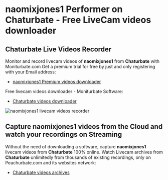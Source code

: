 # naomixjones1 Performer on Chaturbate - Free LiveCam videos downloader

## Chaturbate Live Videos Recorder

Monitor and record livecam videos of **naomixjones1** from **Chaturbate** with Moniturbate.com
Get a premium trial for free by just and only registering with your Email address:
* [naomixjones1 Premium videos downloader](https://moniturbate.com/request-demo-licence-key.html)

Free livecam videos downloader - Moniturbate Software:
* [Chaturbate videos downloader](https://moniturbate.com/moniturbate-download-software.html)

![naomixjones1 livecam videos recorder](https://peachurnet.com/templates/moniturbate-software.png)


## Capture naomixjones1 videos from the Cloud and watch your recordings on Streaming

Without the need of downloading a software, capture **naomixjones1** livecam videos from **Chaturbate** 100% online.
Watch Livecam archives from **Chaturbate** unlimitedly from thousands of existing recordings, only on Peachurbate.com and its websites network:
* [Chaturbate videos archives](https://peachurnet.com/)